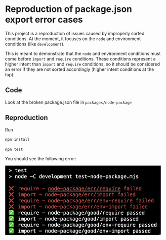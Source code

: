 # Reproduction of package.json export error cases

This project is a reproduction of issues caused by improperly sorted conditions. At the moment, it focuses on the `node` and environment conditions (like `development`).

This is meant to demonstrate that the `node` and environment conditions must come before `import` and `require` conditions. These conditions represent a higher intent than `import` and `require` conditions, so it should be considered an error if they are not sorted accordingly (higher intent conditions at the top).

## Code

Look at the broken package.json file in `packages/node-package`

## Reproduction

Run 

```
npm install

npm test
```

You should see the following error:

![result](./result.png)